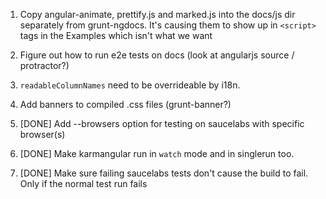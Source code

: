 1. Copy angular-animate, prettify.js and marked.js into the docs/js dir separately from grunt-ngdocs. It's causing them to show up in `<script>` tags in the Examples which isn't what we want
1. Figure out how to run e2e tests on docs (look at angularjs source / protractor?)
1. `readableColumnNames` need to be overrideable by i18n.
1. Add banners to compiled .css files (grunt-banner?)

1. [DONE] Add --browsers option for testing on saucelabs with specific browser(s)
1. [DONE] Make karmangular run in `watch` mode and in singlerun too.
1. [DONE] Make sure failing saucelabs tests don't cause the build to fail. Only if the normal test run fails